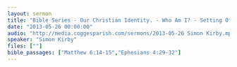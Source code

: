 ```yaml
---
layout: sermon
title: "Bible Series - Our Christian Identity. - Who Am I? - Setting Others Free."
date: "2013-05-26 00:00:00"
audio: "http://media.coggesparish.com/sermons/2013-05-26 Simon Kirby.mp3"
speaker: "Simon Kirby"
files: [""]
bible_passages: ["Matthew 6:14-15","Ephesians 4:29-32"]
---
```

